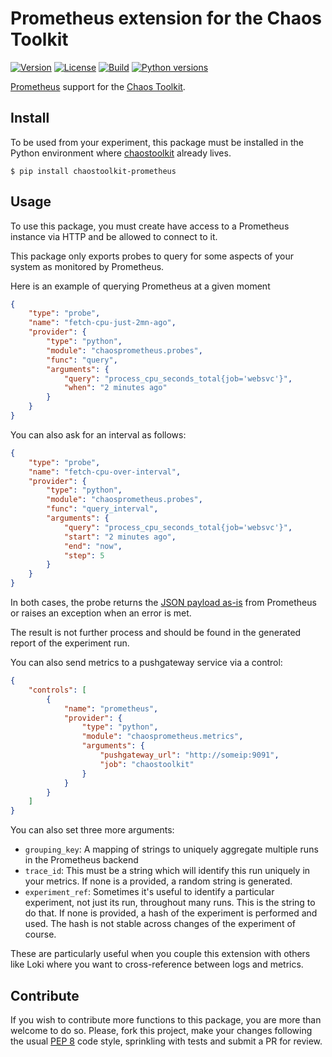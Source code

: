 # Prometheus extension for the Chaos Toolkit

[![Version](https://img.shields.io/pypi/v/chaostoolkit-prometheus.svg)](https://img.shields.io/pypi/v/chaostoolkit-prometheus.svg)
[![License](https://img.shields.io/pypi/l/chaostoolkit-prometheus.svg)](https://img.shields.io/pypi/l/chaostoolkit-prometheus.svg)
[![Build](https://github.com/chaostoolkit-incubator/chaostoolkit-prometheus/actions/workflows/build.yaml/badge.svg)](https://github.com/chaostoolkit-incubator/chaostoolkit-prometheus/actions/workflows/build.yaml)
[![Python versions](https://img.shields.io/pypi/pyversions/chaostoolkit-prometheus.svg)](https://www.python.org/)

[Prometheus][prometheus] support for the [Chaos Toolkit][chaostoolkit].

[prometheus]: https://prometheus.io/
[chaostoolkit]: http://chaostoolkit.org/

## Install

To be used from your experiment, this package must be installed in the Python
environment where [chaostoolkit][] already lives.

[chaostoolkit]: https://github.com/chaostoolkit/chaostoolkit

```
$ pip install chaostoolkit-prometheus
```

## Usage

To use this package, you must create have access to a Prometheus instance via
HTTP and be allowed to connect to it.

This package only exports probes to query for some aspects of your system as
monitored by Prometheus.

Here is an example of querying Prometheus at a given moment

```json
{
    "type": "probe",
    "name": "fetch-cpu-just-2mn-ago",
    "provider": {
        "type": "python",
        "module": "chaosprometheus.probes",
        "func": "query",
        "arguments": {
            "query": "process_cpu_seconds_total{job='websvc'}",
            "when": "2 minutes ago"
        }
    }
}
```

You can also ask for an interval as follows:

```json
{
    "type": "probe",
    "name": "fetch-cpu-over-interval",
    "provider": {
        "type": "python",
        "module": "chaosprometheus.probes",
        "func": "query_interval",
        "arguments": {
            "query": "process_cpu_seconds_total{job='websvc'}",
            "start": "2 minutes ago",
            "end": "now",
            "step": 5
        }
    }
}
```

In both cases, the probe returns the [JSON payload as-is][api] from Prometheus
or raises an exception when an error is met.

[api]: https://prometheus.io/docs/querying/api/

The result is not further process and should be found in the generated report
of the experiment run.

You can also send metrics to a pushgateway service via a control:

```json
{
    "controls": [
        {
            "name": "prometheus",
            "provider": {
                "type": "python",
                "module": "chaosprometheus.metrics",
                "arguments": {
                    "pushgateway_url": "http://someip:9091",
                    "job": "chaostoolkit"
                }
            }
        }
    ]
}
```

You can also set three more arguments:

* `grouping_key`: A mapping of strings to uniquely aggregate multiple runs
  in the Prometheus backend
* `trace_id`: This must be a string which will identify this run uniquely in
  your metrics. If none is a provided, a random string is generated.
* `experiment_ref`: Sometimes it's useful to identify a particular experiment,
  not just its run, throughout many runs. This is the string to do that. If
  none is provided, a hash of the experiment is performed and used. The hash
  is not stable across changes of the experiment of course.
  
These are particularly useful when you couple this extension with others like
Loki where you want to cross-reference between logs and metrics.

## Contribute

If you wish to contribute more functions to this package, you are more than
welcome to do so. Please, fork this project, make your changes following the
usual [PEP 8][pep8] code style, sprinkling with tests and submit a PR for
review.

[pep8]: https://pycodestyle.readthedocs.io/en/latest/
